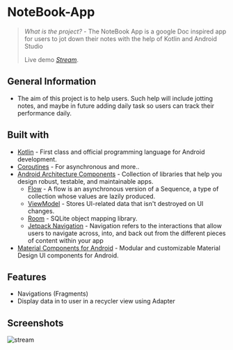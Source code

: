 # NoteBook-App
> _What is the project?_ - The NoteBook App is a google Doc inspired app for users to jot down their notes with the help of Kotlin and Android Studio
> 
> Live demo [_Stream_](https://appetize.io/app/7gzpt2vqhpiviriscwdrxzznwu?device=pixel4&osVersion=11.0&scale=75). 

## General Information
- The aim of this project is to help users. Such help will include jotting notes, and maybe in future adding daily task so users can track their performance daily.
## Built with
- [Kotlin](https://kotlinlang.org/) - First class and official programming language for Android development.
- [Coroutines](https://kotlinlang.org/docs/reference/coroutines-overview.html) - For asynchronous and more..
- [Android Architecture Components](https://developer.android.com/topic/libraries/architecture) - Collection of libraries that help you design robust, testable, and maintainable apps.
  - [Flow](https://kotlinlang.org/docs/reference/coroutines/flow.html) - A flow is an asynchronous version of a Sequence, a type of collection whose values are lazily produced.
  - [ViewModel](https://developer.android.com/topic/libraries/architecture/viewmodel) - Stores UI-related data that isn't destroyed on UI changes. 
  - [Room](https://developer.android.com/topic/libraries/architecture/room) - SQLite object mapping library.
  - [Jetpack Navigation](https://developer.android.com/guide/navigation) - Navigation refers to the interactions that allow users to navigate across, into, and back out from the different pieces of content within your app
- [Material Components for Android](https://github.com/material-components/material-components-android) - Modular and customizable Material Design UI components for Android.

## Features
- Navigations (Fragments)
- Display data in to user in a recycler view using Adapter
## Screenshots
![stream](https://github.com/nsikakudo/NoteBook-App/assets/81069208/e5582438-a055-410d-9eae-164d2f8ff346.jpg)
